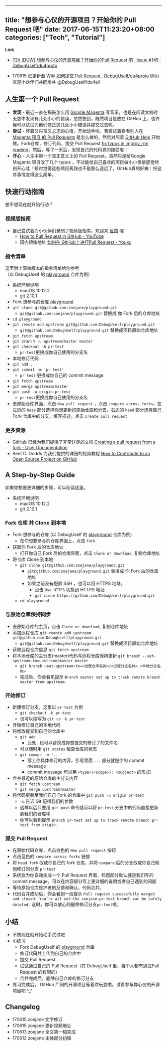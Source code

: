 
---
title: "想参与心仪的开源项目？开始你的 Pull Request 吧"
date: 2017-06-15T11:23:20+08:00
categories: ["Tech", "Tutorial"]
---

**Link**

- [72h [DUW] 想参与心仪的开源项目？开始你的Pull Request 吧 · Issue #145 · DebugUself/du4proto](https://github.com/DebugUself/du4proto/issues/145)


- 170615 已更新至 Wiki [如何提交 Pull Request · DebugUself/du4proto Wiki](https://github.com/DebugUself/du4proto/wiki/How2PR)
欢迎小伙伴们共同增补 @DebugUself/du4all

## 人生第一个 Pull Request

- **发现** - 最近一直在捣鼓怎么用 [Google Magenta](https://github.com/tensorflow/magenta) 写音乐，也是在阅读文档时无意中发现有几处小小的错误，忽然想到，既然项目是放在 GitHub 上，也许我可以试试为他们修正这几处小小错误并提交过去呢。
- **尝试** - 怀着又兴奋又忐忑的心情，开始动手啦。我尝试着看看别人在 [Magenta 项目 的 Pull Requests](https://github.com/tensorflow/magenta/pulls) 是怎么做的，然后对照着 [GitHub Help](https://help.github.com/) 开始做。Fork仓库，修订代码，提交 Pull Request [fix typos in improv_rnn readme](https://github.com/tensorflow/magenta/pull/709)，然后，等了一天后，发现自己的代码真的接受啦！
- **开心** - 人生中第一个真正意义上的 Pull Request，虽然只是给Google Magenta 项目改了几个 typos ，不过能给自己喜欢的项目做小小贡献感觉特别开心哇！顿时觉得这些项目离我也不是那么遥远了。GitHub真的好棒！把这件事情变得这么简单。

## 快速行动指南

想不想现在就开始行动？

### 视频版指南

- 自己尝试着为小伙伴们录制了视频版指南，欢迎来  [反馈](https://github.com/DebugUself/du4proto/issues/146) 喔
    - [How to Pull Request in GitHub - YouTube](https://www.youtube.com/watch?v=mtVYWfawl3c) 
    - 国内镜像地址 [如何在 GitHub上进行Pull Request - Youku](http://v.youku.com/v_show/id_XMjgyNTgxNDY4OA==.html?spm=a2h3j.8428770.3416059.1)

### 指令清单
这里附上简单版本的指令清单给你参考  
（以 DebugUself 的 [playground](https://github.com/DebugUself/playground)  仓库为例）

- 系统环境说明
    - macOS 10.12.2
    - git 2.10.1 
- Fork 想参与的仓库 [playground](https://github.com/DebugUself/playground)
- `git clone git@github.com:zoejane/playground.git` 
    - `git@github.com:zoejane/playground.git` 替换成 你 Fork 后的仓库地址
- `cd playground`
- `git remote add upstream git@github.com:DebugUself/playground.git` 
    - `git@github.com:DebugUself/playground.git` 替换成项目原始仓库地址
- `git fetch upstream`
- `git branch -u upstream/master master` 
- `git checkout -b pr-test` 
    - `pr-test`更换成你自己使用的分支名
- 本地修订代码
- `git add .`  
- `git commit -m 'pr test'` 
    - `pr test` 更换成你自己的 commit message
- `git fetch upstream`
- `git merge upstream/master`
- `git push -u origin pr-test`
    - `pr-test`更换成你自己使用的分支名
- 去原始仓库界面，点击 `New pull request` ，点击 `compare across forks`，在左边的 `base` 部分选择你想更新的原始仓库和分支，右边的 `head` 部分选择自己 Fork 仓库中的分支，填写描述，点击 `Create pull request`

### 更多资源

- GitHub 已经为我们提供了非常详尽的文档 [Creating a pull request from a fork - User Documentation](https://help.github.com/articles/creating-a-pull-request-from-a-fork/)
- Kent C. Dodds 为我们提供的详细的视频教程 [How to Contribute to an Open Source Project on GitHub](https://egghead.io/courses/how-to-contribute-to-an-open-source-project-on-github)

## A Step-by-Step Guide 

如果你想要更详细的步骤，可以阅读这里。

- 系统环境说明
    - macOS 10.12.2
    - git 2.10.1 

### Fork 仓库 并 Clone 到本地

- Fork 想参与的仓库 (以 DebugUself 的 [playground](https://github.com/DebugUself/playground)  仓库为例)
    - 在你想要参与的仓库界面上，点击 `Fork`
- 获取你 Fork 后的仓库地址 
    - 打开你自己 Fork 后的仓库界面，点击 `Clone or download`, 复制仓库地址
- 将仓库 Clone 到本地
    - `git clone git@github.com:zoejane/playground.git`
        - `git@github.com:zoejane/playground.git` 替换成 你 Fork 后的仓库地址 
        - 如果之前没有配置 SSH ，也可以用 HTTPS 地址。
            - 点击 `Use HTTPS` 切换到 HTTPS 地址
            - `git clone https://github.com/DebugUself/playground.git`
    - `cd playground`

### 与原始仓库保持同步

- 去原始仓库的主页，点击 `Clone or download`, 复制仓库地址
- 添加远程仓库 `git remote add upstream git@github.com:DebugUself/playground.git`
    - `git@github.com:DebugUself/playground.git` 替换成项目原始仓库地址 
- 获取远程仓库信息 `git fetch upstream`
- 将本地仓库的主分支(master)代码与远程仓库保持更新 `git branch --set-upstream-to=upstream/master master` 
     - `git branch —set-upstream-to=<远程仓库名称>/<远程分支名称> <本地分支名称>`
     - 完成后，你会看见提示 `Branch master set up to track remote branch master from upstream.`

### 开始修订

- 新建修订分支，这里以 `pr-test` 为例
    - `git checkout -b pr-test`  
    - 也可以缩写为 `git co -b pr-test`
- 开始修订自己的本地代码
- 将修改提交到自己的仓库中
    - `git add .`  
        - 此处`.` 也可以替换成你想提交的修订了的文件名
    - 可以随时用 `git status` 检查仓库的状态
    - `git commit -m '...'` 
        - 写上你具体修订的内容，引号里面 `...` 部分就是你的 commit message
        - commit message 可以用 `<type>(<scope>): <subject>` 的形式)
- 合并最近的原始仓库的主分支内容
    - `git fetch upstream`
    - `git merge upstream/master`
- 将代码更新至我们自己 Fork 的仓库中 `git push -u origin pr-test` 
    - `-u` 告诉 Git 记得我们的参数
    - 这样以后只要用 `git push` 命令就可以将 `pr-test` 分支中的代码直接更新到我们的仓库中
    - 你可以看到提示 `Branch pr-test set up to track remote branch pr-test from origin.`

### 提交 Pull Request

- 在原始代码仓库，点击白色的 `New pull request` 按钮
- 点击蓝色的 `compare across forks` 链接
- 将 `head fork` 改成你自己的 fork 仓库，并将 `compare` 后的分支改成你自己刚刚修订的分支 `pr-test`
- 系统会为你自动生成一个 Pull Request 界面，标题部分默认就是我们写的 commit message，可以在内容部分写上更详细的说明或者自己遇到的问题
- 等待原始仓库维护者的反馈和确认，代码合并。
- 代码合并成功后，你会看到一段提示 `Pull request successfully merged and closed. You’re all set—the zoejane:pr-test branch can be safely deleted.` 这时，你可以放心的删除修订分支`pr-test`啦。

## 小结

- 不妨现在就开始动手试试吧
- 小练习
	- Fork DebugUself 的 [playground](https://github.com/DebugUself/playground)  仓库
	- 修订代码并上传到自己的仓库中
	- 提交 Pull Request
	- 试试通过自己的 Pull Request（在 DebugUself 里，每个人都有通过Pull Request 的权限的）
	-  合并完成后，删除自己仓库的修订分支
- 练习完成后， GitHub 广阔的开源项目等着你玩耍啦。试着参与你心仪的开源项目吧 ^_^

## Changelog

- 170615 zoejane 文字修订
- 170615 zoejane 更新视频地址
- 170613 zoejane 全文第一稿完成
- 170612 zoejane 主体部分初稿




